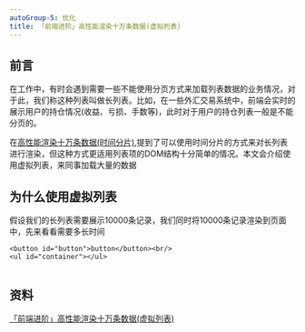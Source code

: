 ```yaml
---
autoGroup-5: 优化
title: 「前端进阶」高性能渲染十万条数据(虚拟列表)
---
```

## 前言
在工作中，有时会遇到需要一些不能使用分页方式来加载列表数据的业务情况，对于此，我们称这种列表叫做长列表。比如，在一些外汇交易系统中，前端会实时的展示用户的持仓情况(收益、亏损、手数等)，此时对于用户的持仓列表一般是不能分页的。

在[高性能渲染十万条数据(时间分片)](https://juejin.cn/post/6844903938894872589),提到了可以使用时间分片的方式来对长列表进行渲染，但这种方式更适用列表项的DOM结构十分简单的情况。本文会介绍使用虚拟列表，来同事加载大量的数据

## 为什么使用虚拟列表
假设我们的长列表需要展示10000条记录，我们同时将10000条记录渲染到页面中，先来看看需要多长时间
```
<button id="button">button</button><br/>
<ul id="container"></ul>
```
```

```


## 资料
[「前端进阶」高性能渲染十万条数据(虚拟列表)](https://juejin.cn/post/6844903982742110216)